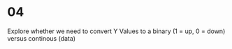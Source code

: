 # 04

Explore whether we need to convert Y Values to a binary (1 = up, 0 = down) versus continous (data)